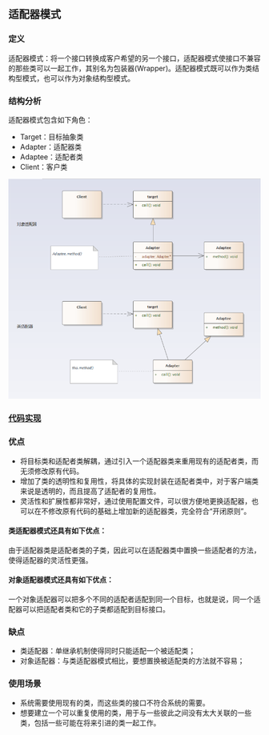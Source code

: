 ## 适配器模式

### 定义
适配器模式：将一个接口转换成客户希望的另一个接口，适配器模式使接口不兼容的那些类可以一起工作，其别名为包装器(Wrapper)。适配器模式既可以作为类结构型模式，也可以作为对象结构型模式。

### 结构分析
适配器模式包含如下角色：
- Target：目标抽象类
- Adapter：适配器类
- Adaptee：适配者类
- Client：客户类

![Adapter](../../images/pattern/Adapter.png)  

### [代码实现](../../code/adapter)

### 优点
- 将目标类和适配者类解耦，通过引入一个适配器类来重用现有的适配者类，而无须修改原有代码。
- 增加了类的透明性和复用性，将具体的实现封装在适配者类中，对于客户端类来说是透明的，而且提高了适配者的复用性。
- 灵活性和扩展性都非常好，通过使用配置文件，可以很方便地更换适配器，也可以在不修改原有代码的基础上增加新的适配器类，完全符合“开闭原则”。
#### 类适配器模式还具有如下优点：
由于适配器类是适配者类的子类，因此可以在适配器类中置换一些适配者的方法，使得适配器的灵活性更强。
#### 对象适配器模式还具有如下优点：
一个对象适配器可以把多个不同的适配者适配到同一个目标，也就是说，同一个适配器可以把适配者类和它的子类都适配到目标接口。
### 缺点
- 类适配器：单继承机制使得同时只能适配一个被适配类；
- 对象适配器：与类适配器模式相比，要想置换被适配类的方法就不容易；
### 使用场景
- 系统需要使用现有的类，而这些类的接口不符合系统的需要。
- 想要建立一个可以重复使用的类，用于与一些彼此之间没有太大关联的一些类，包括一些可能在将来引进的类一起工作。